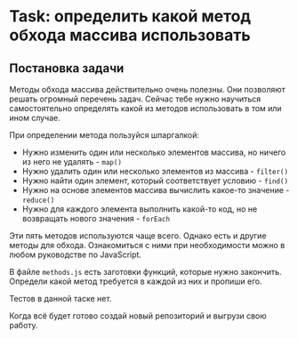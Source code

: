 # Task: определить какой метод обхода массива использовать

## Постановка задачи

Методы обхода массива действительно очень полезны. Они позволяют решать огромный перечень задач. Сейчас тебе нужно научиться самостоятельно определять какой из методов использовать в том или ином случае.

При определении метода пользуйся шпаргалкой:

- Нужно изменить один или несколько элементов массива, но ничего из него не удалять - `map()`
- Нужно удалить один или несколько элементов из массива - `filter()`
- Нужно найти один элемент, который соответствует условию - `find()`
- Нужно на основе элементов массива вычислить какое-то значение - `reduce()`
- Нужно для каждого элемента выполнить какой-то код, но не возвращать нового значения - `forEach`

Эти пять методов используются чаще всего. Однако есть и другие методы для обхода. Ознакомиться с ними при необходимости можно в любом руководстве по JavaScript. 

В файле `methods.js` есть заготовки функций, которые нужно закончить. Определи какой метод требуется в каждой из них и пропиши его.

Тестов в данной таске нет. 

Когда всё будет готово создай новый репозиторий и выгрузи свою работу.
